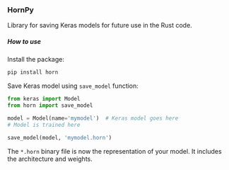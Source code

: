 ### HornPy

Library for saving Keras models for future use in the Rust code.

##### How to use

Install the package:
```bash
pip install horn
```

Save Keras model using `save_model` function:
```python
from keras import Model
from horn import save_model

model = Model(name='mymodel')  # Keras model goes here
# Model is trained here

save_model(model, 'mymodel.horn')
```

The `*.horn` binary file is now the representation of your model.
 It includes the architecture and weights.
